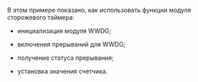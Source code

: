 В этом примере показано, как использовать функции модуля сторожевого таймера:

- инициализация модуля WWDG;

- включения прерываний для WWDG;
    
- получение статуса прерывания;
    
- установка значения счетчика.
